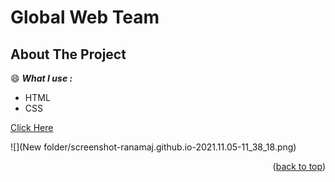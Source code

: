 <div id="top"></div>

# Global Web Team 

<!-- ABOUT THE PROJECT -->

## About The Project
:smile:
***What I use :*** 
- HTML 
- CSS

[Click Here](https://ranamaj.github.io/webteam/)

![](New folder/screenshot-ranamaj.github.io-2021.11.05-11_38_18.png)

<p align="right">(<a href="#top">back to top</a>)</p>

